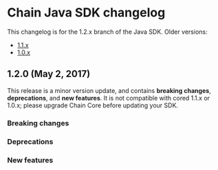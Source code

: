 # Chain Java SDK changelog

This changelog is for the 1.2.x branch of the Java SDK. Older versions:

- [1.1.x](https://github.com/chain/chain/blob//1.1-stable/sdk/java/CHANGELOG.md)
- [1.0.x](https://github.com/chain/chain/blob/1.0-stable/sdk/java/CHANGELOG.md)

## 1.2.0 (May 2, 2017)

This release is a minor version update, and contains **breaking changes**, **deprecations**, and **new features**. It is not compatible with cored 1.1.x or 1.0.x; please upgrade Chain Core before updating your SDK.

### Breaking changes

### Deprecations

### New features

